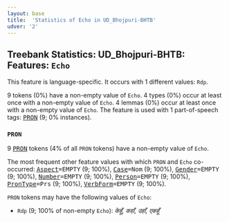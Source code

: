 ```yaml
---
layout: base
title:  'Statistics of Echo in UD_Bhojpuri-BHTB'
udver: '2'
---
```


## Treebank Statistics: UD_Bhojpuri-BHTB: Features: `Echo`

This feature is language-specific.
It occurs with 1 different values: `Rdp`.

9 tokens (0%) have a non-empty value of `Echo`.
4 types (0%) occur at least once with a non-empty value of `Echo`.
4 lemmas (0%) occur at least once with a non-empty value of `Echo`.
The feature is used with 1 part-of-speech tags: <tt><a href="bho_bhtb-pos-PRON.html">PRON</a></tt> (9; 0% instances).

### `PRON`

9 <tt><a href="bho_bhtb-pos-PRON.html">PRON</a></tt> tokens (4% of all `PRON` tokens) have a non-empty value of `Echo`.

The most frequent other feature values with which `PRON` and `Echo` co-occurred: <tt><a href="bho_bhtb-feat-Aspect.html">Aspect</a></tt><tt>=EMPTY</tt> (9; 100%), <tt><a href="bho_bhtb-feat-Case.html">Case</a></tt><tt>=Nom</tt> (9; 100%), <tt><a href="bho_bhtb-feat-Gender.html">Gender</a></tt><tt>=EMPTY</tt> (9; 100%), <tt><a href="bho_bhtb-feat-Number.html">Number</a></tt><tt>=EMPTY</tt> (9; 100%), <tt><a href="bho_bhtb-feat-Person.html">Person</a></tt><tt>=EMPTY</tt> (9; 100%), <tt><a href="bho_bhtb-feat-PronType.html">PronType</a></tt><tt>=Prs</tt> (9; 100%), <tt><a href="bho_bhtb-feat-VerbForm.html">VerbForm</a></tt><tt>=EMPTY</tt> (9; 100%).

`PRON` tokens may have the following values of `Echo`:

* `Rdp` (9; 100% of non-empty `Echo`): <em>केहूँ, कहाँ, उहाँ, एकहूँ</em>

